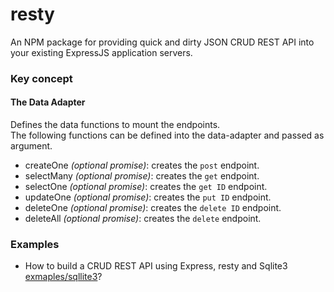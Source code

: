 resty
=====

An NPM package for providing quick and dirty JSON CRUD REST API into your existing ExpressJS application servers.

### Key concept

#### The Data Adapter
Defines the data functions to mount the endpoints.<br/>
The following functions can be defined into the data-adapter and passed as argument.

 - createOne _(optional promise)_: creates the `post` endpoint.
 - selectMany _(optional promise)_: creates the `get` endpoint.
 - selectOne _(optional promise)_: creates the `get ID` endpoint.
 - updateOne _(optional promise)_: creates the `put ID` endpoint.
 - deleteOne _(optional promise)_: creates the `delete ID` endpoint.
 - deleteAll _(optional promise)_: creates the `delete` endpoint.

### Examples

 - How to build a CRUD REST API using Express, resty and Sqlite3 [exmaples/sqllite3](https://)?
